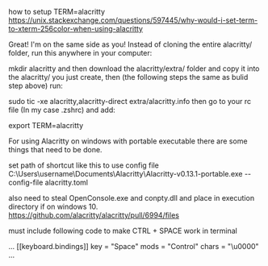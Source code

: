 how to setup TERM=alacritty
https://unix.stackexchange.com/questions/597445/why-would-i-set-term-to-xterm-256color-when-using-alacritty

Great! I'm on the same side as you! Instead of cloning the entire alacritty/ folder, run this anywhere in your computer:

mkdir alacritty
and then download the alacritty/extra/ folder and copy it into the alacritty/ you just create, then (the following steps the same as bulid step above) run:

sudo tic -xe alacritty,alacritty-direct extra/alacritty.info
then go to your rc file (In my case .zshrc) and add:

export TERM=alacritty



For using Alacritty on windows with portable executable there are some things that need to be done.

set path of shortcut like this to use config file
C:\Users\username\Documents\Alacritty\Alacritty-v0.13.1-portable.exe --config-file alacritty.toml

also need to steal OpenConsole.exe and conpty.dll and place in execution directory if on windows 10.
https://github.com/alacritty/alacritty/pull/6994/files


must include following code to make CTRL + SPACE work in terminal

...
[[keyboard.bindings]]
key = "Space"
mods = "Control"
chars = "\u0000"
...
